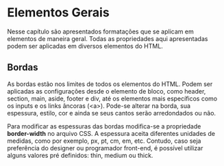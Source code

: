 # Elementos Gerais

Nesse capítulo são apresentados formatações que se aplicam em elementos de maneira geral. Todas as propriedades aqui apresentadas podem ser aplicadas em diversos elementos do HTML.

## Bordas

As bordas estão nos limites de todos os elementos do HTML. Podem ser aplicadas as configurações desde o elemento de bloco, como header, section, main, aside, footer e div, até os elementos mais específicos como os inputs e os links âncoras \(&lt;a&gt;\). Pode-se alterar na borda, sua espessura, estilo, cor e ainda se seus cantos serão arredondados ou não.

Para modificar as espessuras das bordas modifica-se a propriedade **border-width** no arquivo CSS. A espessura aceita diferentes unidades de medidas, como por exemplo, px, pt, cm, em, etc. Contudo, caso seja preferência do designer ou programador front-end, é possível utilizar alguns valores pré definidos: thin, medium ou thick.

